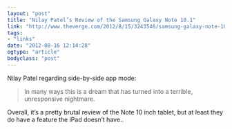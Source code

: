 ```yaml
---
layout: "post"
title: "Nilay Patel’s Review of the Samsung Galaxy Note 10.1"
link: "http://www.theverge.com/2012/8/15/3243546/samsung-galaxy-note-10-1-review"
tags: 
- "links"
date: "2012-08-16 12:14:28"
ogtype: "article"
bodyclass: "post"
---
```


Nilay Patel regarding side-by-side app mode:

> In many ways this is a dream that has turned into a terrible, unresponsive nightmare.

Overall, it’s a pretty brutal review of the Note 10 inch tablet, but at least they do have a feature the iPad doesn’t have..